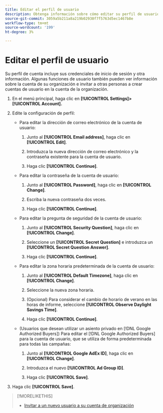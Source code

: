 ```yaml
---
title: Editar el perfil de usuario
description: Obtenga información sobre cómo editar su perfil de usuario.
source-git-commit: 3059a5b211a8a219b02930f7f5763d5ec1467b8e
workflow-type: tm+mt
source-wordcount: '199'
ht-degree: 3%

---
```


# Editar el perfil de usuario

Su perfil de cuenta incluye sus credenciales de inicio de sesión y otra información. Algunas funciones de usuario también pueden ver información sobre la cuenta de su organización e invitar a otras personas a crear cuentas de usuario en la cuenta de la organización.

1. En el menú principal, haga clic en **[!UICONTROL Settings]> [!UICONTROL Account].**

1. Edite la configuración de perfil:

   * Para editar la dirección de correo electrónico de la cuenta de usuario:

      1. Junto al **[!UICONTROL Email address]**, haga clic en **[!UICONTROL Edit]**.

      1. Introduzca la nueva dirección de correo electrónico y la contraseña existente para la cuenta de usuario.
      1. Haga clic **[!UICONTROL Continue]**.
   * Para editar la contraseña de la cuenta de usuario:

      1. Junto al **[!UICONTROL Password]**, haga clic en **[!UICONTROL Change]**.

      1. Escriba la nueva contraseña dos veces.

      1. Haga clic **[!UICONTROL Continue]**.
   * Para editar la pregunta de seguridad de la cuenta de usuario:

      1. Junto al **[!UICONTROL Security Question]**, haga clic en **[!UICONTROL Change]**.

      1. Seleccione un **[!UICONTROL Secret Question]** e introduzca un **[!UICONTROL Secret Question Answer]**.

      1. Haga clic **[!UICONTROL Continue]**.
   * Para editar la zona horaria predeterminada de la cuenta de usuario:

      1. Junto al **[!UICONTROL Default Timezone]**, haga clic en **[!UICONTROL Change]**.

      1. Seleccione la nueva zona horaria.

      1. (Opcional) Para considerar el cambio de horario de verano en las horas de informe, seleccione **[!UICONTROL Observe Daylight Savings Time]**.

      1. Haga clic **[!UICONTROL Continue]**.
   * (Usuarios que desean utilizar un asiento privado en [!DNL Google Authorized Buyers]) Para editar el [!DNL Google Authorized Buyers] para la cuenta de usuario, que se utiliza de forma predeterminada para todas las campañas:

      1. Junto al **[!UICONTROL Google AdEx ID]**, haga clic en **[!UICONTROL Change]**.

      1. Introduzca el nuevo **[!UICONTROL Ad Group ID]**.

      1. Haga clic **[!UICONTROL Save]**.





1. Haga clic **[!UICONTROL Save]**.

>[!MORELIKETHIS]
>
>* [Invitar a un nuevo usuario a su cuenta de organización](user-invite.md)


<!-- >* [User Profile and Organization Account Settings](user-and-account-settings.md) -->
